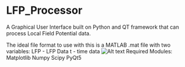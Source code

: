 # LFP_Processor
A Graphical User Interface built on Python and QT framework that can process Local Field Potential data.

The ideal file format to use with this is a MATLAB .mat file with two variables:
LFP - LFP Data
t - time data
![Alt text](LFP_Processor/image3.png?raw=true "Example Image")
Required Modules:
Matplotlib
Numpy
Scipy
PyQt5